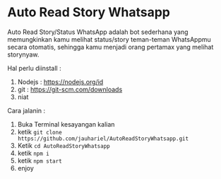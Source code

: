 # Auto Read Story Whatsapp
Auto Read Story/Status WhatsApp adalah bot sederhana yang memungkinkan kamu melihat status/story teman-teman WhatsAppmu secara otomatis, sehingga kamu menjadi orang pertamax yang melihat storynyaw.

Hal perlu diinstall :
1. Nodejs : https://nodejs.org/id
2. git : https://git-scm.com/downloads
3. niat

Cara jalanin :
1. Buka Terminal kesayangan kalian
2. ketik ```git clone https://github.com/jauhariel/AutoReadStoryWhatsapp.git```
3. Ketik ```cd AutoReadStoryWhatsapp```
4. ketik ```npm i```
5. ketik ```npm start```
6. enjoy
